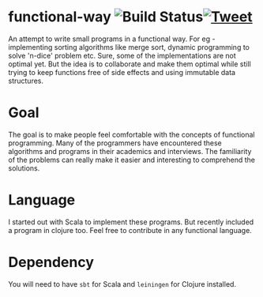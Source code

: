 # functional-way ![Build Status](https://travis-ci.org/ashwinbhaskar/functional-way.svg?branch=master)[![Tweet](https://img.shields.io/twitter/url/http/shields.io.svg?style=social)](https://twitter.com/intent/tweet?text=Functional%20programming%20with%20familiar%20problems&url=https://github.com/ashwinbhaskar/functional-way)
An attempt to write small programs in a functional way. For eg - implementing sorting algorithms like merge sort, dynamic programming to solve 'n-dice' problem etc. Sure, some of the implementations are not optimal yet. But the idea is to collaborate and make them optimal while still trying to keep functions free of side effects and using immutable data structures.

# Goal
The goal is to make people feel comfortable with the concepts of functional programming. Many of the programmers have encountered these algorithms and programs in their academics and interviews. The familiarity of the problems can really make it easier and interesting to comprehend the solutions.

# Language
I started out with Scala to implement these programs. But recently included a program in clojure too. Feel free to contribute in any functional language.

# Dependency

You will need to have `sbt` for Scala and `leiningen` for Clojure installed.
